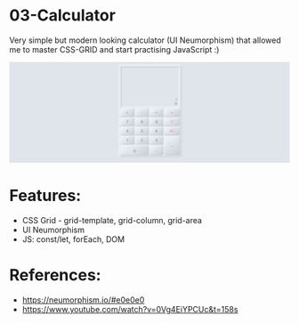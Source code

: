 # 03-Calculator
Very simple but modern looking calculator (UI Neumorphism) that allowed me to master CSS-GRID and start practising JavaScript :)

![Alt Text](https://github.com/AnnaZaragoza/03-Calculator/blob/71d1f32b0b64bf331a7b0dc018debb9b1283d045/gif/gif.gif)


# Features:
* CSS Grid - grid-template, grid-column, grid-area
* UI Neumorphism
* JS: const/let, forEach, DOM 

# References:
* https://neumorphism.io/#e0e0e0
* https://www.youtube.com/watch?v=0Vg4EiYPCUc&t=158s

